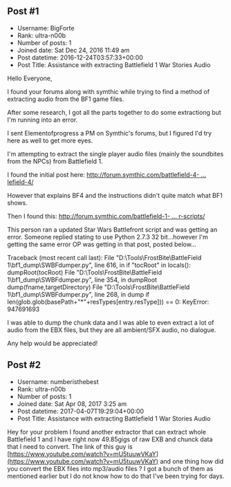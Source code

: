 ## Post #1
- Username: BigForte
- Rank: ultra-n00b
- Number of posts: 1
- Joined date: Sat Dec 24, 2016 11:49 am
- Post datetime: 2016-12-24T03:57:33+00:00
- Post Title: Assistance with extracting Battlefield 1 War Stories Audio

Hello Everyone,

I found your forums along with symthic while trying to find a method of extracting audio from the BF1 game files.

After some research, I got all the parts together to do some extractiong but I'm running into an error.

I sent Elementofprogress a PM on Symthic's forums, but I figured I'd try here as well to get more eyes.

I'm attempting to extract the single player audio files (mainly the soundbites from the NPCs) from Battlefield 1. 

I found the initial post here: [http://forum.symthic.com/battlefield-4- ... lefield-4/](http://forum.symthic.com/battlefield-4-general-discussion/6558-extracting-audio-files-from-battlefield-4/)

However that explains BF4 and the instructions didn't quite match what BF1 shows.

Then I found this: [http://forum.symthic.com/battlefield-1- ... r-scripts/](http://forum.symthic.com/battlefield-1-general-discussion/10741-bf1-flie-dumper-scripts/)

This person ran a updated Star Wars Battlefront script and was getting an error. Someone replied stating to use Python 2.7.3 32 bit...however I'm getting the same error OP was getting in that post, posted below...

Traceback (most recent call last):
File "D:\Tools\FrostBite\BattleField 1\bf1_dump\SWBFdumper.py", line 616, in <module>
if "tocRoot" in locals(): dumpRoot(tocRoot)
File "D:\Tools\FrostBite\BattleField 1\bf1_dump\SWBFdumper.py", line 354, in dumpRoot
dump(fname,targetDirectory)
File "D:\Tools\FrostBite\BattleField 1\bf1_dump\SWBFdumper.py", line 268, in dump
if len(glob.glob(basePath+"*"+resTypes[entry.resType])) == 0:
KeyError: 947691693

I was able to dump the chunk data and I was able to even extract a lot of audio from the EBX files, but they are all ambient/SFX audio, no dialogue.

Any help would be appreciated!
## Post #2
- Username: numberisthebest
- Rank: ultra-n00b
- Number of posts: 1
- Joined date: Sat Apr 08, 2017 3:25 am
- Post datetime: 2017-04-07T19:29:04+00:00
- Post Title: Assistance with extracting Battlefield 1 War Stories Audio

Hey for your problem I found another extractor that can extract whole Battlefield 1 and I have right now 49.85gigs of raw EXB and chunck data that I need to convert.
The link of this guy is [https://www.youtube.com/watch?v=mU5tuuwVKaY](https://www.youtube.com/watch?v=mU5tuuwVKaY)
and one thing how did you convert the EBX files into mp3/audio files ? I got a bunch of them as mentioned earlier but I do not know how to do that I've been trying for days.

